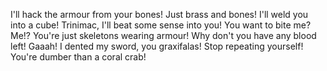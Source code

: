 I'll hack the armour from your bones!
Just brass and bones!
I'll weld you into a cube!
Trinimac, I'll beat some sense into you!
You want to bite me? Me!?
You're just skeletons wearing armour!
Why don't you have any blood left!
Gaaah! I dented my sword, you graxifalas!
Stop repeating yourself!
You're dumber than a coral crab!
